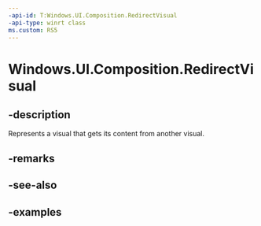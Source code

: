 ```yaml
---
-api-id: T:Windows.UI.Composition.RedirectVisual
-api-type: winrt class
ms.custom: RS5
---
```


<!-- Class syntax.
public class RedirectVisual : ContainerVisual, ContainerVisual
-->

# Windows.UI.Composition.RedirectVisual

## -description

Represents a visual that gets its content from another visual.



## -remarks

## -see-also

## -examples

